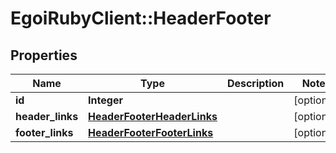 # EgoiRubyClient::HeaderFooter

## Properties
Name | Type | Description | Notes
------------ | ------------- | ------------- | -------------
**id** | **Integer** |  | [optional] 
**header_links** | [**HeaderFooterHeaderLinks**](HeaderFooterHeaderLinks.md) |  | [optional] 
**footer_links** | [**HeaderFooterFooterLinks**](HeaderFooterFooterLinks.md) |  | [optional] 


